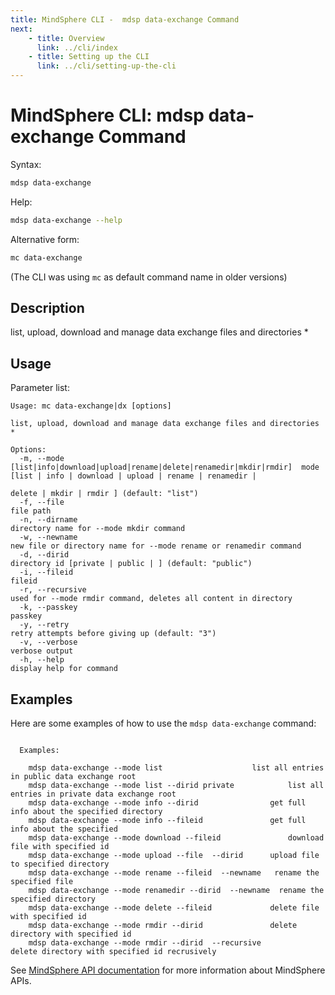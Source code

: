 ```yaml
---
title: MindSphere CLI -  mdsp data-exchange Command
next:
    - title: Overview
      link: ../cli/index
    - title: Setting up the CLI
      link: ../cli/setting-up-the-cli
---
```


# MindSphere CLI: mdsp data-exchange Command

Syntax:

```bash
mdsp data-exchange
```

Help:

```bash
mdsp data-exchange --help
```

Alternative form:

```bash
mc data-exchange
```

(The CLI was using `mc` as default command name in older versions)

## Description

list, upload, download and manage data exchange files and directories *

## Usage

Parameter list:

```text
Usage: mc data-exchange|dx [options]

list, upload, download and manage data exchange files and directories *

Options:
  -m, --mode [list|info|download|upload|rename|delete|renamedir|mkdir|rmdir]  mode [list | info | download | upload | rename | renamedir |
                                                                              delete | mkdir | rmdir ] (default: "list")
  -f, --file                                                            file path
  -n, --dirname                                                      directory name for --mode mkdir command
  -w, --newname                                                      new file or directory name for --mode rename or renamedir command
  -d, --dirid                                                          directory id [private | public | ] (default: "public")
  -i, --fileid                                                        fileid
  -r, --recursive                                                             used for --mode rmdir command, deletes all content in directory
  -k, --passkey                                                      passkey
  -y, --retry                                                         retry attempts before giving up (default: "3")
  -v, --verbose                                                               verbose output
  -h, --help                                                                  display help for command

```

## Examples

Here are some examples of how to use the `mdsp data-exchange` command:

```text

  Examples:

    mdsp data-exchange --mode list 					  list all entries in public data exchange root
    mdsp data-exchange --mode list --dirid private 			  list all entries in private data exchange root
    mdsp data-exchange --mode info --dirid  			  get full info about the specified directory
    mdsp data-exchange --mode info --fileid  			  get full info about the specified
    mdsp data-exchange --mode download --fileid  			  download file with specified id
    mdsp data-exchange --mode upload --file  --dirid  	  upload file to specified directory
    mdsp data-exchange --mode rename --fileid  --newname   rename the specified file
    mdsp data-exchange --mode renamedir --dirid  --newname  rename the specified directory
    mdsp data-exchange --mode delete --fileid  			  delete file with specified id
    mdsp data-exchange --mode rmdir --dirid  			  delete directory with specified id
    mdsp data-exchange --mode rmdir --dirid  --recursive 		  delete directory with specified id recrusively

```

See [MindSphere API documentation](https://documentation.mindsphere.io/MindSphere/apis/index.html) for more information about MindSphere APIs.